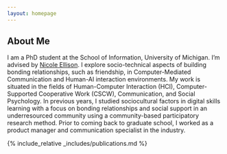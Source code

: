```yaml
---
layout: homepage
---
```


## About Me
I am a PhD student at the School of Information, University of Michigan. I’m advised by [Nicole Ellison](https://www.si.umich.edu/people/nicole-ellison). I explore socio-technical aspects of building bonding relationships, such as friendship, in Computer-Mediated Communication and Human-AI interaction environments. My work is situated in the fields of Human-Computer Interaction (HCI), Computer-Supported Cooperative Work (CSCW), Communication, and Social Psychology.
In previous years, I studied sociocultural factors in digital skills learning with a focus on bonding relationships and social support in an underresourced community using a community-based participatory research method. Prior to coming back to graduate school, I worked as a product manager and communication specialist in the industry.  

<!--
## Research Interests

- **Computer Vision:** image recognition, image generation, video captioning
- **Machine Learning:** meta-learning, incremental learning, transfer learning


## News

- **[Feb. 2020]** Our paper about incremental learning is accepted to CVPR 2020.
- **[Feb. 2020]** We will host the ACM Multimedia Asia 2020 conference in Singapore!
- **[Sept. 2019]** Our paper about few-shot learning is accepted to NeurIPS 2019.
- **[Mar. 2019]** Our paper about few-shot learning is accepted to CVPR 2019.
-->

{% include_relative _includes/publications.md %}

<!-- 
{% include_relative _includes/services.md %}
-->
